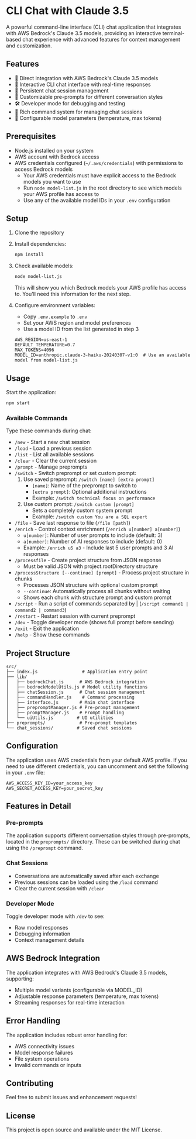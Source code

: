 # CLI Chat with Claude 3.5

A powerful command-line interface (CLI) chat application that integrates with AWS Bedrock's Claude 3.5 models, providing an interactive terminal-based chat experience with advanced features for context management and customization.

## Features

- 🤖 Direct integration with AWS Bedrock's Claude 3.5 models
- 💬 Interactive CLI chat interface with real-time responses
- 🔄 Persistent chat session management
- 📝 Customizable pre-prompts for different conversation styles
- 🛠️ Developer mode for debugging and testing
- 🎨 Rich command system for managing chat sessions
- 🔧 Configurable model parameters (temperature, max tokens)

## Prerequisites

- Node.js installed on your system
- AWS account with Bedrock access
- AWS credentials configured (`~/.aws/credentials`) with permissions to access Bedrock models
  - Your AWS credentials must have explicit access to the Bedrock models you want to use
  - Run `node model-list.js` in the root directory to see which models your AWS profile has access to
  - Use any of the available model IDs in your `.env` configuration

## Setup

1. Clone the repository
2. Install dependencies:
   ```bash
   npm install
   ```
3. Check available models:
   ```bash
   node model-list.js
   ```
   This will show you which Bedrock models your AWS profile has access to. You'll need this information for the next step.

4. Configure environment variables:
   - Copy `.env.example` to `.env`
   - Set your AWS region and model preferences
   - Use a model ID from the list generated in step 3
   ```env
   AWS_REGION=us-east-1
   DEFAULT_TEMPERATURE=0.7
   MAX_TOKENS=4096
   MODEL_ID=anthropic.claude-3-haiku-20240307-v1:0  # Use an available model from model-list.js
   ```

## Usage

Start the application:
```bash
npm start
```

### Available Commands

Type these commands during chat:

- `/new` - Start a new chat session
- `/load` - Load a previous session
- `/list` - List all available sessions
- `/clear` - Clear the current session
- `/prompt` - Manage preprompts
- `/switch` - Switch preprompt or set custom prompt:
  1. Use saved preprompt: `/switch [name] [extra prompt]`
     - `[name]`: Name of the preprompt to switch to
     - `[extra prompt]`: Optional additional instructions
     - Example: `/switch technical focus on performance`
  2. Use custom prompt: `/switch custom [prompt]`
     - Sets a completely custom system prompt
     - Example: `/switch custom You are a SQL expert`
- `/file` - Save last response to file (`/file [path]`)
- `/enrich` - Control context enrichment (`/enrich u[number] a[number]`)
  - `u[number]`: Number of user prompts to include (default: 3)
  - `a[number]`: Number of AI responses to include (default: 0)
  - Example: `/enrich u5 a3` - Include last 5 user prompts and 3 AI responses
- `/processfile` - Create project structure from JSON response
  - Must be valid JSON with project.rootDirectory structure
- `/processStructure [--continue] [prompt]` - Process project structure in chunks
  - Processes JSON structure with optional custom prompt
  - `--continue`: Automatically process all chunks without waiting
  - Shows each chunk with structure prompt and custom prompt
- `/script` - Run a script of commands separated by | (`/script command1 | command2 | command3`)
- `/restart` - Restart session with current preprompt
- `/dev` - Toggle developer mode (shows full prompt before sending)
- `/exit` - Exit the application
- `/help` - Show these commands

## Project Structure

```
src/
├── index.js                 # Application entry point
├── lib/
│   ├── bedrockChat.js      # AWS Bedrock integration
│   ├── bedrockModelUtils.js # Model utility functions
│   ├── chatSession.js      # Chat session management
│   ├── commandHandler.js    # Command processing
│   ├── interface.js        # Main chat interface
│   ├── prepromptManager.js # Pre-prompt management
│   ├── promptManager.js    # Prompt handling
│   └── uiUtils.js         # UI utilities
├── preprompts/             # Pre-prompt templates
└── chat_sessions/         # Saved chat sessions
```

## Configuration

The application uses AWS credentials from your default AWS profile. If you need to use different credentials, you can uncomment and set the following in your `.env` file:

```env
AWS_ACCESS_KEY_ID=your_access_key
AWS_SECRET_ACCESS_KEY=your_secret_key
```

## Features in Detail

### Pre-prompts
The application supports different conversation styles through pre-prompts, located in the `preprompts/` directory. These can be switched during chat using the `/preprompt` command.

### Chat Sessions
- Conversations are automatically saved after each exchange
- Previous sessions can be loaded using the `/load` command
- Clear the current session with `/clear`

### Developer Mode
Toggle developer mode with `/dev` to see:
- Raw model responses
- Debugging information
- Context management details

## AWS Bedrock Integration

The application integrates with AWS Bedrock's Claude 3.5 models, supporting:
- Multiple model variants (configurable via MODEL_ID)
- Adjustable response parameters (temperature, max tokens)
- Streaming responses for real-time interaction

## Error Handling

The application includes robust error handling for:
- AWS connectivity issues
- Model response failures
- File system operations
- Invalid commands or inputs

## Contributing

Feel free to submit issues and enhancement requests!

## License

This project is open source and available under the MIT License.

